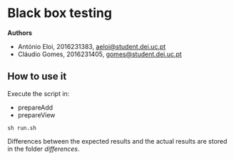 # Black box testing
**Authors**
* António Eloi, 2016231383, aeloi@student.dei.uc.pt 
* Cláudio Gomes, 2016231405, gomes@student.dei.uc.pt 

## How to use it
Execute the script in:
* prepareAdd
* prepareView

```
sh run.sh
```

Differences between the expected results and the actual results
are stored in the folder *differences*.
